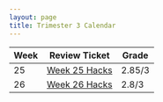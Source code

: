 ```yaml
---
layout: page
title: Trimester 3 Calendar
---
```


| Week |   Review Ticket  |  Grade     | 
| ---- | ---------------- | ---------- | 
|  25  | <a href="https://github.com/kayleehou/myproject/issues/35#issue-1620743100" rel="nofollow">Week 25 Hacks</a> |  2.85/3  |
|  26  | <a href="https://github.com/kayleehou/myproject/issues/36#issue-1631168778" rel="nofollow">Week 26 Hacks</a> |  2.8/3 | 



